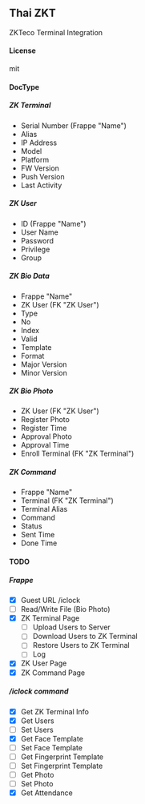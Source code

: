 ## Thai ZKT

ZKTeco Terminal Integration

#### License

mit

#### DocType

##### ZK Terminal

- Serial Number (Frappe "Name")
- Alias
- IP Address
- Model
- Platform
- FW Version
- Push Version
- Last Activity


##### ZK User

- ID (Frappe "Name")
- User Name
- Password
- Privilege
- Group


##### ZK Bio Data

- Frappe "Name"
- ZK User (FK "ZK User")
- Type
- No
- Index
- Valid
- Template
- Format
- Major Version
- Minor Version


##### ZK Bio Photo

- ZK User (FK "ZK User")
- Register Photo
- Register Time
- Approval Photo
- Approval Time
- Enroll Terminal (FK "ZK Terminal")

##### ZK Command

- Frappe "Name"
- Terminal (FK "ZK Terminal")
- Terminal Alias
- Command
- Status
- Sent Time
- Done Time


#### TODO

##### Frappe
- [x] Guest URL /iclock
- [ ] Read/Write File (Bio Photo)
- [X] ZK Terminal Page
    - [ ] Upload Users to Server
    - [ ] Download Users to ZK Terminal
    - [ ] Restore Users to ZK Terminal
    - [ ] Log
- [X] ZK User Page
- [X] ZK Command Page

##### /iclock command

- [X] Get ZK Terminal Info
- [X] Get Users
- [ ] Set Users
- [X] Get Face Template
- [ ] Set Face Template
- [ ] Get Fingerprint Template
- [ ] Set Fingerprint Template
- [ ] Get Photo
- [ ] Set Photo
- [x] Get Attendance